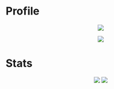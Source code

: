 # Profile
<p align = "center">
  <img src = "https://komarev.com/ghpvc/?username=9yp&color=a27dbe"/>
</p>
<p align = "center">
    <img src = "https://discord.c99.nl/widget/theme-1/844247939454992405.png"/>
</p>

# Stats
<p align = "center">
    <img src = "https://github-readme-stats.vercel.app/api/top-langs/?username=9yp&layout=compact&theme=midnightpurple"/>
    <img src = "https://github-readme-stats.vercel.app/api?username=9yp&show_icons=true&theme=midnightpurple"/>
</p>
